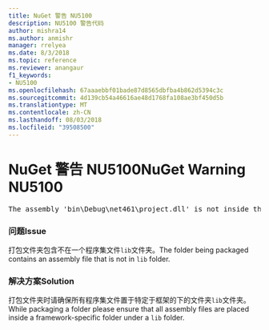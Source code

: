 ```yaml
---
title: NuGet 警告 NU5100
description: NU5100 警告代码
author: mishra14
ms.author: anmishr
manager: rrelyea
ms.date: 8/3/2018
ms.topic: reference
ms.reviewer: anangaur
f1_keywords:
- NU5100
ms.openlocfilehash: 67aaaebbf01bade87d8565dbfba4b862d5394c3c
ms.sourcegitcommit: 4d139cb54a46616ae48d1768fa108ae3bf450d5b
ms.translationtype: MT
ms.contentlocale: zh-CN
ms.lasthandoff: 08/03/2018
ms.locfileid: "39508500"
---
```

# <a name="nuget-warning-nu5100"></a><span data-ttu-id="1a2ab-103">NuGet 警告 NU5100</span><span class="sxs-lookup"><span data-stu-id="1a2ab-103">NuGet Warning NU5100</span></span>
<pre>The assembly 'bin\Debug\net461\project.dll' is not inside the 'lib' folder and hence it won't be added as a reference when the package is installed into a project. Move it into the 'lib' folder if it needs to be referenced.</pre>

### <a name="issue"></a><span data-ttu-id="1a2ab-104">问题</span><span class="sxs-lookup"><span data-stu-id="1a2ab-104">Issue</span></span>

<span data-ttu-id="1a2ab-105">打包文件夹包含不在一个程序集文件`lib`文件夹。</span><span class="sxs-lookup"><span data-stu-id="1a2ab-105">The folder being packaged contains an assembly file that is not in `lib` folder.</span></span>


### <a name="solution"></a><span data-ttu-id="1a2ab-106">解决方案</span><span class="sxs-lookup"><span data-stu-id="1a2ab-106">Solution</span></span>

<span data-ttu-id="1a2ab-107">打包文件夹时请确保所有程序集文件置于特定于框架的下的文件夹`lib`文件夹。</span><span class="sxs-lookup"><span data-stu-id="1a2ab-107">While packaging a folder please ensure that all assembly files are placed inside a framework-specific folder under a `lib` folder.</span></span>

